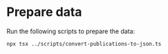 # Prepare data

Run the following scripts to prepare the data:

```bash
npx tsx ../scripts/convert-publications-to-json.ts
```
